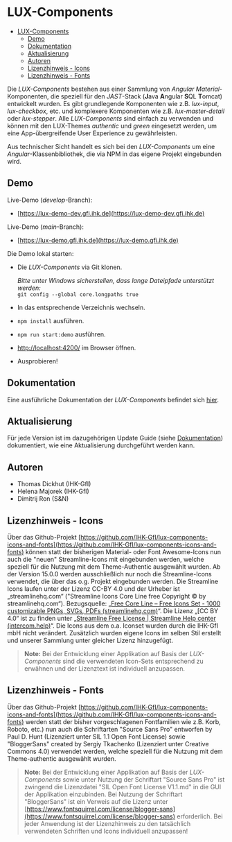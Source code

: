 # LUX-Components

- [LUX-Components](#lux-components)
  - [Demo](#demo)
  - [Dokumentation](#dokumentation)
  - [Aktualisierung](#aktualisierung)
  - [Autoren](#autoren)
  - [Lizenzhinweis - Icons](#lizenzhinweis---icons)
  - [Lizenzhinweis - Fonts](#lizenzhinweis---fonts)

Die _LUX-Components_ bestehen aus einer Sammlung von _Angular Material_-Komponenten, die speziell für den _JAST_-Stack (**J**ava **A**ngular **S**QL **T**omcat)
entwickelt wurden. Es gibt grundlegende Komponenten wie z.B. _lux-input_, _lux-checkbox_, etc. und komplexere Komponenten wie z.B. _lux-master-detail_ oder _lux-stepper_.
Alle _LUX-Components_ sind einfach zu verwenden und können mit den LUX-Themes _authentic_ und _green_ eingesetzt werden, um eine App-übergreifende User Experience zu gewährleisten.

Aus technischer Sicht handelt es sich bei den _LUX-Components_ um eine
_Angular_-Klassenbibliothek, die via NPM in das eigene Projekt eingebunden wird.

## Demo

Live-Demo (_develop_-Branch):

- [https://lux-demo-dev.gfi.ihk.de](https://lux-demo-dev.gfi.ihk.de)

Live-Demo (_main_-Branch):

- [https://lux-demo.gfi.ihk.de](https://lux-demo.gfi.ihk.de)

Die Demo lokal starten:

- Die _LUX-Components_ via Git klonen.
  
  _Bitte unter Windows sicherstellen, dass lange Dateipfade unterstützt werden:_<br>
  `git config --global core.longpaths true`
- In das entsprechende Verzeichnis wechseln.
- `npm install` ausführen.
- `npm run start:demo` ausführen.
- [http://localhost:4200/](http://localhost:4200/) im Browser öffnen.
- Ausprobieren!

## Dokumentation

Eine ausführliche Dokumentation der _LUX-Components_ befindet sich [hier](https://github.com/IHK-GfI/lux-components/wiki).

## Aktualisierung

Für jede Version ist im dazugehörigen Update Guide (siehe [Dokumentation](https://github.com/IHK-GfI/lux-components/wiki)) dokumentiert, wie eine Aktualisierung durchgeführt werden kann.

## Autoren

- Thomas Dickhut (IHK-GfI)
- Helena Majorek (IHK-GfI)
- Dimitrij Ron (S&N)

## Lizenzhinweis - Icons

Über das Github-Projekt [https://github.com/IHK-GfI/lux-components-icons-and-fonts](https://github.com/IHK-GfI/lux-components-icons-and-fonts) können statt der bisherigen Material- oder Font Awesome-Icons nun auch die "neuen" Streamline-Icons mit eingebunden werden, welche speziell für die Nutzung mit dem Theme-Authentic ausgewählt wurden.
Ab der Version 15.0.0 werden ausschließlich nur noch die Streamline-Icons verwendet, die über das o.g. Projekt eingebunden werden.
Die Streamline Icons laufen unter der Lizenz CC-BY 4.0 und der Urheber ist „streamlinehq.com“ ("Streamline Icons Core Line free Copyright © by streamlinehq.com“).
Bezugsquelle: „[Free Core Line – Free Icons Set - 1000 customizable PNGs, SVGs, PDFs (streamlinehq.com)](https://www.streamlinehq.com/icons/streamline-mini-line)“.
Die Lizenz „[CC BY 4.0“ ist zu finden unter „[Streamline Free License | Streamline Help center (intercom.help)](https://intercom.help/streamlinehq/en/articles/5354376-streamline-free-license)“.
Die Icons aus dem o.a. Iconset wurden durch die IHK-GfI mbH nicht verändert. Zusätzlich wurden eigene Icons im selben Stil erstellt und unserer Sammlung unter gleicher Lizenz hinzugefügt.

> **Note:** Bei der Entwicklung einer Applikation auf Basis der _LUX-Components_ sind die verwendeten Icon-Sets entsprechend zu erwähnen und der Lizenztext ist individuell anzupassen.

## Lizenzhinweis - Fonts

Über das Github-Projekt [https://github.com/IHK-GfI/lux-components-icons-and-fonts](https://github.com/IHK-GfI/lux-components-icons-and-fonts) werden statt der bisher vorgeschlagenen Fontfamilien wie z.B. Korb, Roboto, etc.) nun auch die Schriftarten "Source Sans Pro" entworfen by Paul D. Hunt (Lizenziert unter SIL 1.1 Open Font License) sowie "BloggerSans" created by Sergiy Tkachenko (Lizenziert unter Creative Commons 4.0) verwendet werden, welche speziell für die Nutzung mit dem Theme-authentic ausgewählt wurden.

> **Note:** Bei der Entwicklung einer Applikation auf Basis der _LUX-Components_ sowie unter Nutzung der Schriftart "Source Sans Pro" ist zwingend die Lizenzdatei "SIL Open Font License V1.1.md" in die GUI der Applikation einzubinden. Bei Nutzung der Schriftart "BloggerSans" ist ein Verweis auf die Lizenz unter [https://www.fontsquirrel.com/license/blogger-sans](https://www.fontsquirrel.com/license/blogger-sans) erforderlich. Bei jeder Anwendung ist der Lizenzhinweis zu den tatsächlich verwendeten Schriften und Icons individuell anzupassen!
